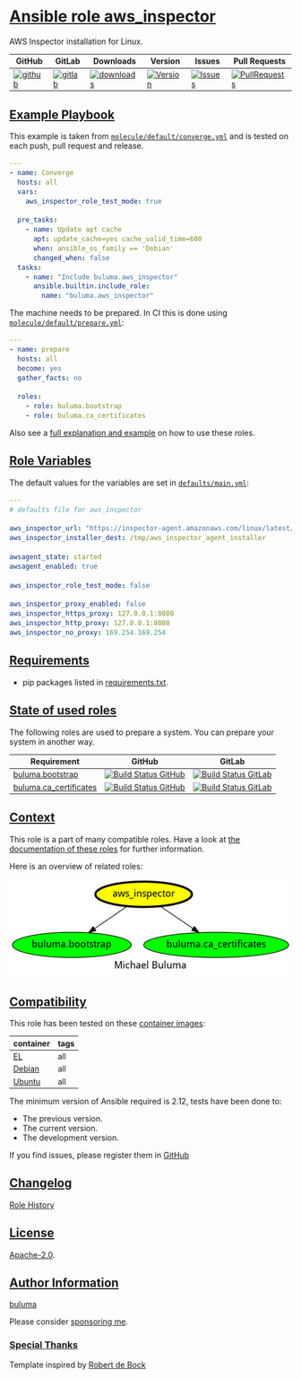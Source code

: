 # [Ansible role aws_inspector](#aws_inspector)

AWS Inspector installation for Linux.

|GitHub|GitLab|Downloads|Version|Issues|Pull Requests|
|------|------|-------|-------|------|-------------|
|[![github](https://github.com/buluma/ansible-role-aws_inspector/actions/workflows/molecule.yml/badge.svg)](https://github.com/buluma/ansible-role-aws_inspector/actions/workflows/molecule.yml)|[![gitlab](https://gitlab.com/shadowwalker/ansible-role-aws_inspector/badges/master/pipeline.svg)](https://gitlab.com/shadowwalker/ansible-role-aws_inspector)|[![downloads](https://img.shields.io/ansible/role/d/4652)](https://galaxy.ansible.com/buluma/aws_inspector)|[![Version](https://img.shields.io/github/release/buluma/ansible-role-aws_inspector.svg)](https://github.com/buluma/ansible-role-aws_inspector/releases/)|[![Issues](https://img.shields.io/github/issues/buluma/ansible-role-aws_inspector.svg)](https://github.com/buluma/ansible-role-aws_inspector/issues/)|[![PullRequests](https://img.shields.io/github/issues-pr-closed-raw/buluma/ansible-role-aws_inspector.svg)](https://github.com/buluma/ansible-role-aws_inspector/pulls/)|

## [Example Playbook](#example-playbook)

This example is taken from [`molecule/default/converge.yml`](https://github.com/buluma/ansible-role-aws_inspector/blob/master/molecule/default/converge.yml) and is tested on each push, pull request and release.

```yaml
---
- name: Converge
  hosts: all
  vars:
    aws_inspector_role_test_mode: true

  pre_tasks:
    - name: Update apt cache
      apt: update_cache=yes cache_valid_time=600
      when: ansible_os_family == 'Debian'
      changed_when: false
  tasks:
    - name: "Include buluma.aws_inspector"
      ansible.builtin.include_role:
        name: "buluma.aws_inspector"
```

The machine needs to be prepared. In CI this is done using [`molecule/default/prepare.yml`](https://github.com/buluma/ansible-role-aws_inspector/blob/master/molecule/default/prepare.yml):

```yaml
---
- name: prepare
  hosts: all
  become: yes
  gather_facts: no

  roles:
    - role: buluma.bootstrap
    - role: buluma.ca_certificates
```

Also see a [full explanation and example](https://buluma.github.io/how-to-use-these-roles.html) on how to use these roles.

## [Role Variables](#role-variables)

The default values for the variables are set in [`defaults/main.yml`](https://github.com/buluma/ansible-role-aws_inspector/blob/master/defaults/main.yml):

```yaml
---
# defaults file for aws_inspector

aws_inspector_url: "https://inspector-agent.amazonaws.com/linux/latest/install"
aws_inspector_installer_dest: /tmp/aws_inspector_agent_installer

awsagent_state: started
awsagent_enabled: true

aws_inspector_role_test_mode: false

aws_inspector_proxy_enabled: false
aws_inspector_https_proxy: 127.0.0.1:8080
aws_inspector_http_proxy: 127.0.0.1:8080
aws_inspector_no_proxy: 169.254.169.254
```

## [Requirements](#requirements)

- pip packages listed in [requirements.txt](https://github.com/buluma/ansible-role-aws_inspector/blob/master/requirements.txt).

## [State of used roles](#state-of-used-roles)

The following roles are used to prepare a system. You can prepare your system in another way.

| Requirement | GitHub | GitLab |
|-------------|--------|--------|
|[buluma.bootstrap](https://galaxy.ansible.com/buluma/bootstrap)|[![Build Status GitHub](https://github.com/buluma/ansible-role-bootstrap/workflows/Ansible%20Molecule/badge.svg)](https://github.com/buluma/ansible-role-bootstrap/actions)|[![Build Status GitLab](https://gitlab.com/shadowwalker/ansible-role-bootstrap/badges/master/pipeline.svg)](https://gitlab.com/shadowwalker/ansible-role-bootstrap)|
|[buluma.ca_certificates](https://galaxy.ansible.com/buluma/ca_certificates)|[![Build Status GitHub](https://github.com/buluma/ansible-role-ca_certificates/workflows/Ansible%20Molecule/badge.svg)](https://github.com/buluma/ansible-role-ca_certificates/actions)|[![Build Status GitLab](https://gitlab.com/shadowwalker/ansible-role-ca_certificates/badges/master/pipeline.svg)](https://gitlab.com/shadowwalker/ansible-role-ca_certificates)|

## [Context](#context)

This role is a part of many compatible roles. Have a look at [the documentation of these roles](https://buluma.github.io/) for further information.

Here is an overview of related roles:

![dependencies](https://raw.githubusercontent.com/buluma/ansible-role-aws_inspector/png/requirements.png "Dependencies")

## [Compatibility](#compatibility)

This role has been tested on these [container images](https://hub.docker.com/u/buluma):

|container|tags|
|---------|----|
|[EL](https://hub.docker.com/repository/docker/buluma/enterpriselinux/general)|all|
|[Debian](https://hub.docker.com/repository/docker/buluma/debian/general)|all|
|[Ubuntu](https://hub.docker.com/repository/docker/buluma/ubuntu/general)|all|

The minimum version of Ansible required is 2.12, tests have been done to:

- The previous version.
- The current version.
- The development version.

If you find issues, please register them in [GitHub](https://github.com/buluma/ansible-role-aws_inspector/issues)

## [Changelog](#changelog)

[Role History](https://github.com/buluma/ansible-role-aws_inspector/blob/master/CHANGELOG.md)

## [License](#license)

[Apache-2.0](https://github.com/buluma/ansible-role-aws_inspector/blob/master/LICENSE).

## [Author Information](#author-information)

[buluma](https://buluma.github.io/)

Please consider [sponsoring me](https://github.com/sponsors/buluma).

### [Special Thanks](#special-thanks)

Template inspired by [Robert de Bock](https://github.com/robertdebock)
